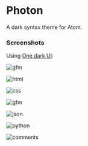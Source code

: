 # Photon

A dark syntax theme for Atom.

### Screenshots
Using [One dark UI](https://atom.io/themes/one-dark-ui):

![gfm](https://raw.githubusercontent.com/MaximSokolov/photon-syntax/master/img/ide.png)

![html](https://raw.githubusercontent.com/MaximSokolov/photon-syntax/master/img/html.png)

![css](https://raw.githubusercontent.com/MaximSokolov/photon-syntax/master/img/css.png)

![gfm](https://raw.githubusercontent.com/MaximSokolov/photon-syntax/master/img/gfm.png)

![json](https://raw.githubusercontent.com/MaximSokolov/photon-syntax/master/img/json.png)

![python](https://raw.githubusercontent.com/MaximSokolov/photon-syntax/master/img/python.png)

![comments](https://raw.githubusercontent.com/MaximSokolov/photon-syntax/master/img/comments.png)
